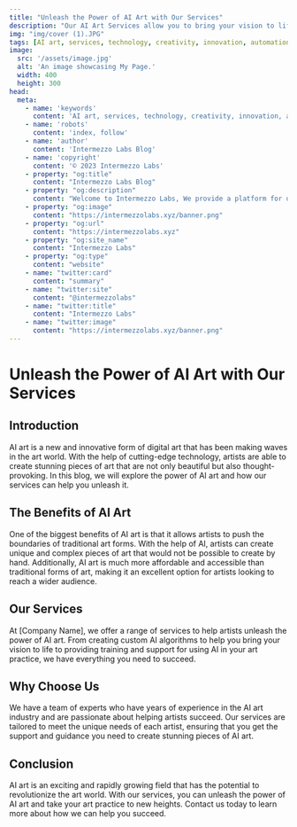 ```yaml
---
title: "Unleash the Power of AI Art with Our Services"
description: "Our AI Art Services allow you to bring your vision to life. Explore the limitless possibilities of AI Art. Contact us now for a free consultation."
img: "img/cover (1).JPG"
tags: [AI art, services, technology, creativity, innovation, automation, future, art industry]
image:
  src: '/assets/image.jpg'
  alt: 'An image showcasing My Page.'
  width: 400
  height: 300
head:
  meta:
    - name: 'keywords'
      content: 'AI art, services, technology, creativity, innovation, automation, future, art industry'
    - name: 'robots'
      content: 'index, follow'
    - name: 'author'
      content: 'Intermezzo Labs Blog'
    - name: 'copyright'
      content: '© 2023 Intermezzo Labs'
    - property: "og:title"
      content: "Intermezzo Labs Blog"
    - property: "og:description"
      content: "Welcome to Intermezzo Labs, We provide a platform for users to create, manage and trade digital assets. These platforms can be used for a variety of purposes, such as gaming, collectibles, and e-commerce. Intermezzo Labs is for anyone who wants to leverage blockchain technology."
    - property: "og:image"
      content: "https://intermezzolabs.xyz/banner.png"
    - property: "og:url"
      content: "https://intermezzolabs.xyz"
    - property: "og:site_name"
      content: "Intermezzo Labs"
    - property: "og:type"
      content: "website"
    - name: "twitter:card"
      content: "summary"
    - name: "twitter:site"
      content: "@intermezzolabs"
    - name: "twitter:title"
      content: "Intermezzo Labs"
    - name: "twitter:image"
      content: "https://intermezzolabs.xyz/banner.png"
---
```


# Unleash the Power of AI Art with Our Services

## Introduction
AI art is a new and innovative form of digital art that has been making waves in the art world. With the help of cutting-edge technology, artists are able to create stunning pieces of art that are not only beautiful but also thought-provoking. In this blog, we will explore the power of AI art and how our services can help you unleash it.

## The Benefits of AI Art
One of the biggest benefits of AI art is that it allows artists to push the boundaries of traditional art forms. With the help of AI, artists can create unique and complex pieces of art that would not be possible to create by hand. Additionally, AI art is much more affordable and accessible than traditional forms of art, making it an excellent option for artists looking to reach a wider audience.

## Our Services
At [Company Name], we offer a range of services to help artists unleash the power of AI art. From creating custom AI algorithms to help you bring your vision to life to providing training and support for using AI in your art practice, we have everything you need to succeed.

## Why Choose Us
We have a team of experts who have years of experience in the AI art industry and are passionate about helping artists succeed. Our services are tailored to meet the unique needs of each artist, ensuring that you get the support and guidance you need to create stunning pieces of AI art.

## Conclusion
AI art is an exciting and rapidly growing field that has the potential to revolutionize the art world. With our services, you can unleash the power of AI art and take your art practice to new heights. Contact us today to learn more about how we can help you succeed.
